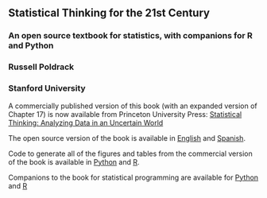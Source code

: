 ## Statistical Thinking for the 21st Century
### An open source textbook for statistics, with companions for R and Python
### Russell Poldrack
### Stanford University

A commercially published version of this book (with an expanded version of Chapter 17) is now available from Princeton University Press: [Statistical Thinking: Analyzing Data in an Uncertain World](https://press.princeton.edu/books/hardcover/9780691250939/statistical-thinking)

The open source version of the book is available in [English](https://statsthinking21.github.io/statsthinking21-core-site/) and [Spanish](https://statsthinking21.github.io/statsthinking21-core-spanish-site/).

Code to generate all of the figures and tables from the commercial version of the book is available in [Python](https://statsthinking21.github.io/statsthinking21-figures-python/intro.html) and [R](https://statsthinking21.github.io/statsthinking21-figures-R/intro.html).

Companions to the book for statistical programming are available for [Python](https://statsthinking21.github.io/statsthinking21-python/) and [R](https://statsthinking21.github.io/statsthinking21-R-site/)

